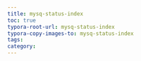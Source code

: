 ```yaml
---
title: mysq-status-index
toc: true
typora-root-url: mysq-status-index
typora-copy-images-to: mysq-status-index
tags:
category:
---
```

